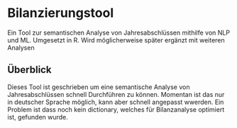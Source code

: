 # Bilanzierungstool
Ein Tool zur semantischen Analyse von Jahresabschlüssen mithilfe von NLP und ML. Umgesetzt in R.
Wird möglicherweise später ergänzt mit weiteren Analysen

## Überblick

Dieses Tool ist geschrieben um eine semantische Analyse von Jahresabschlüssen schnell Durchführen zu können. Momentan ist das nur in deutscher Sprache möglich, kann aber schnell angepasst wwerden.
Ein Problem ist dass noch kein dictionary, welches für Bilanzanalyse optimiert ist, gefunden wurde.
